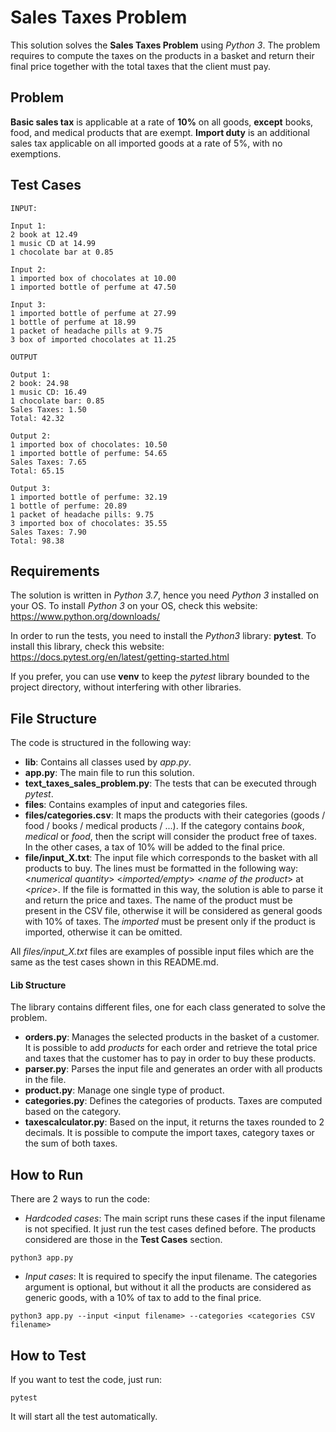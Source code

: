 # Sales Taxes Problem
This solution solves the **Sales Taxes Problem** using *Python 3*. 
The problem requires to compute the taxes on the products in a basket and return their final 
price together with the total taxes that the client must pay.

## Problem

**Basic sales tax** is applicable at a rate of **10%** on all goods, 
**except** books, food, and medical products that are exempt. 
**Import duty** is an additional sales tax applicable on all imported goods at a rate of 5%, 
with no exemptions.

## Test Cases

```
INPUT:

Input 1:
2 book at 12.49
1 music CD at 14.99
1 chocolate bar at 0.85

Input 2:
1 imported box of chocolates at 10.00
1 imported bottle of perfume at 47.50

Input 3:
1 imported bottle of perfume at 27.99
1 bottle of perfume at 18.99
1 packet of headache pills at 9.75
3 box of imported chocolates at 11.25

OUTPUT

Output 1:
2 book: 24.98
1 music CD: 16.49
1 chocolate bar: 0.85
Sales Taxes: 1.50
Total: 42.32

Output 2:
1 imported box of chocolates: 10.50
1 imported bottle of perfume: 54.65
Sales Taxes: 7.65
Total: 65.15

Output 3:
1 imported bottle of perfume: 32.19
1 bottle of perfume: 20.89
1 packet of headache pills: 9.75
3 imported box of chocolates: 35.55
Sales Taxes: 7.90
Total: 98.38
```

## Requirements
The solution is written in *Python 3.7*, 
hence you need *Python 3* installed on your OS. 
To install *Python 3* on your OS, check this website:
https://www.python.org/downloads/

In order to run the tests, you need to install the *Python3* library: **pytest**.
To install this library, check this website:
https://docs.pytest.org/en/latest/getting-started.html

If you prefer, you can use **venv** to keep the *pytest* library bounded to the project directory,
 without interfering with other libraries.

## File Structure
The code is structured in the following way:
- **lib**: Contains all classes used by *app.py*.
- **app.py**: The main file to run this solution.
- **text_taxes_sales_problem.py**: The tests that can be executed through *pytest*.
- **files**: Contains examples of input and categories files.
- **files/categories.csv**: It maps the products with their categories (goods / food / books / medical products / ...). 
If the category contains *book*, *medical* or *food*, then the script will consider the product free of taxes. 
In the other cases, a tax of 10% will be added to the final price.
- **file/input_X.txt**: The input file which corresponds to the basket with all products to buy. 
The lines must be formatted in the following way: 
<*numerical quantity*> <*imported/empty*> <*name of the product*> at <*price*>. 
If the file is formatted in this way, the solution is able to parse it and return the price and taxes. 
The name of the product must be present in the CSV file, 
otherwise it will be considered as general goods with 10% of taxes. 
The *imported* must be present only if the product is imported, otherwise it can be omitted.

All *files/input_X.txt* files are examples of possible input files which are the same as the test cases shown 
in this README.md.

#### Lib Structure
The library contains different files, one for each class generated to solve the problem.
- **orders.py**: Manages the selected products in the basket of a customer. 
It is possible to add *products* for each order and retrieve the total price and taxes that the customer has to pay 
in order to buy these products.
- **parser.py**: Parses the input file and generates an order with all products in the file.
- **product.py**: Manage one single type of product. 
- **categories.py**: Defines the categories of products. Taxes are computed based on the category.
- **taxescalculator.py**: Based on the input, it returns the taxes rounded to 2 decimals. 
It is possible to compute the import taxes, category taxes or the sum of both taxes.

## How to Run
There are 2 ways to run the code:
- *Hardcoded cases*: The main script runs these cases if the input filename is not specified. 
It just run the test cases defined before. 
The products considered are those in the **Test Cases** section.
```
python3 app.py
```
- *Input cases*: It is required to specify the input filename. The categories argument is
optional, but without it all the products are considered as generic goods, with a 10% of tax
to add to the final price.
```
python3 app.py --input <input filename> --categories <categories CSV filename>
```

## How to Test
If you want to test the code, just run:
```
pytest
```
It will start all the test automatically.

